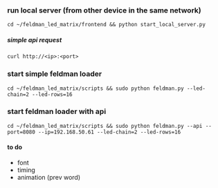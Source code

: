 ### run local server (from other device in the same network)

    cd ~/feldman_led_matrix/frontend && python start_local_server.py

##### simple api request

    curl http://<ip>:<port>

### start simple feldman loader

    cd ~/feldman_led_matrix/scripts && sudo python feldman.py --led-chain=2 --led-rows=16

### start feldman loader with api

    cd ~/feldman_led_matrix/scripts && sudo python feldman.py --api --port=8080 --ip=192.168.50.61 --led-chain=2 --led-rows=16

#### to do
- font
- timing
- animation (prev word)
